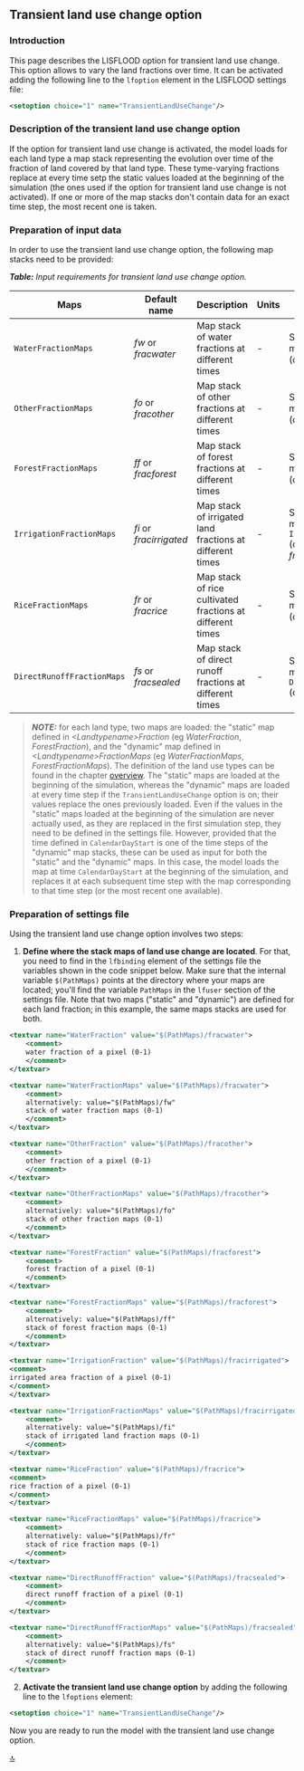 ## Transient land use change option


### Introduction

This page describes the LISFLOOD option for transient land use change. This option allows to vary the land fractions over time. It can be activated adding the following line to the `lfoption` element in the LISFLOOD settings file:

```xml 
<setoption choice="1" name="TransientLandUseChange"/>
```

### Description of the transient land use change option

If the option for transient land use change is activated, the model loads for each land type a map stack representing the evolution over time of the fraction of land covered by that land type. These tyme-varying fractions replace at every time setp the static values loaded at the beginning of the simulation (the ones used if the option for transient land use change is not activated). If one or more of the map stacks don't contain data for an exact time step, the most recent one is taken.

### Preparation of input data

In order to use the transient land use change option, the following map stacks need to be provided:

***Table:***  *Input requirements for transient land use change option.*                                                                              

| **Maps**                 | **Default name**    | **Description**                                           | **Units** | **Remarks**                                                           |
| ------------------------ | ------------------- | --------------------------------------------------------- | --------- | --------------------------------------------------------------------- |
| `WaterFractionMaps`        | _fw_ or _fracwater_     | Map stack of water fractions at different times           | -         | Substitutes values in map `WaterFraction` (default: _fracwater_)          |
| `OtherFractionMaps`        | _fo_ or _fracother_     | Map stack of other fractions at different times           | -         | Substitutes values in map `OtherFraction` (default: _fracother_)          |
| `ForestFractionMaps`       | _ff_ or _fracforest_    | Map stack of forest fractions at different times          | -         | Substitutes values in map `ForestFraction` (default: _fracforest_)        |
| `IrrigationFractionMaps`   | _fi_ or _fracirrigated_ | Map stack of irrigated land fractions at different times  | -         | Substitutes values in map `IrrigationFraction` (default: _fracirrigated_) |
| `RiceFractionMaps`         | _fr_ or _fracrice_     | Map stack of rice cultivated fractions at different times | -         | Substitutes values in map `RiceFraction` (default: _fracrice_)            |
| `DirectRunoffFractionMaps` | _fs_ or _fracsealed_    | Map stack of direct runoff fractions at different times   | -         | Substitutes values in map `DirectRunoffFraction` (default: _fracsealed_)  |

> ***NOTE:*** for each land type, two maps are loaded: the "static" map defined in *\<Landtypename\>Fraction* (eg *WaterFraction*, *ForestFraction*), and the "dynamic" map defined in *\<Landtypename\>FractionMaps* (eg *WaterFractionMaps*, *ForestFractionMaps*). 
The definition of the land use types can be found in the chapter [overview](https://ec-jrc.github.io/lisflood-model/2_01_stdLISFLOOD_overview/). 
The "static" maps are loaded at the beginning of the simulation, whereas the "dynamic" maps are loaded at every time step if the `TransientLandUseChange` option is on; their values replace the ones previously loaded.
Even if the values in the "static" maps loaded at the beginning of the simulation are never actually used, as they are replaced in the first simulation step, they need to be defined in the settings file.
However, provided that the time defined in `CalendarDayStart` is one of the time steps of the "dynamic" map stacks, these can be used as input for both the "static" and the "dynamic" maps. In this case, the model loads the map at time `CalendarDayStart` at the beginning of the simulation, and replaces it at each subsequent time step with the map corresponding to that time step (or the most recent one available).

### Preparation of settings file

Using the transient land use change option involves two steps:

1. **Define where the stack maps of land use change are located**. For that, you need to find in the `lfbinding` element of the settings file the variables shown in the code snippet below. Make sure that the internal variable `$(PathMaps)` points at the directory where your maps are located; you'll find the variable `PathMaps` in the `lfuser` section of the settings file. Note that two maps ("static" and "dynamic") are defined for each land fraction; in this example, the same maps stacks are used for both.

```xml
<textvar name="WaterFraction" value="$(PathMaps)/fracwater">
    <comment>
    water fraction of a pixel (0-1)
    </comment>
</textvar>

<textvar name="WaterFractionMaps" value="$(PathMaps)/fracwater">
    <comment>
    alternatively: value="$(PathMaps)/fw"
    stack of water fraction maps (0-1)
    </comment>
</textvar>

<textvar name="OtherFraction" value="$(PathMaps)/fracother">
    <comment>
    other fraction of a pixel (0-1)
    </comment>
</textvar>

<textvar name="OtherFractionMaps" value="$(PathMaps)/fracother">
    <comment>
    alternatively: value="$(PathMaps)/fo"
    stack of other fraction maps (0-1)
    </comment>
</textvar>

<textvar name="ForestFraction" value="$(PathMaps)/fracforest">
    <comment>
    forest fraction of a pixel (0-1)
    </comment>
</textvar>

<textvar name="ForestFractionMaps" value="$(PathMaps)/fracforest">
    <comment>
    alternatively: value="$(PathMaps)/ff"
    stack of forest fraction maps (0-1)
    </comment>
</textvar>

<textvar name="IrrigationFraction" value="$(PathMaps)/fracirrigated">
<comment>
irrigated area fraction of a pixel (0-1)
</comment>
</textvar>

<textvar name="IrrigationFractionMaps" value="$(PathMaps)/fracirrigated">
    <comment>
    alternatively: value="$(PathMaps)/fi"
    stack of irrigated land fraction maps (0-1)
    </comment>
</textvar>

<textvar name="RiceFraction" value="$(PathMaps)/fracrice">
<comment>
rice fraction of a pixel (0-1)
</comment>
</textvar>

<textvar name="RiceFractionMaps" value="$(PathMaps)/fracrice">
    <comment>
    alternatively: value="$(PathMaps)/fr"
    stack of rice fraction maps (0-1)
    </comment>
</textvar>

<textvar name="DirectRunoffFraction" value="$(PathMaps)/fracsealed">
    <comment>
    direct runoff fraction of a pixel (0-1)
    </comment>
</textvar>

<textvar name="DirectRunoffFractionMaps" value="$(PathMaps)/fracsealed">
    <comment>
    alternatively: value="$(PathMaps)/fs"
    stack of direct runoff fraction maps (0-1)
    </comment>
</textvar>
```

2. **Activate the transient land use change option** by adding the following line to the `lfoptions` element:

```xml
<setoption choice="1" name="TransientLandUseChange"/>
```

Now you are ready to run the model with the transient land use change option.
 

[🔝](#top)